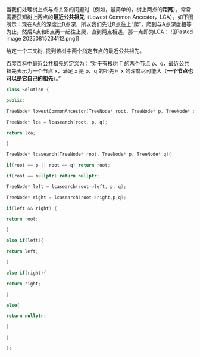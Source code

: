 当我们处理树上点与点关系的问题时（例如，最简单的，树上两点的**距离**），常常需要获知树上两点的**最近公共祖先**（Lowest Common Ancestor，LCA）。如下图所示：现在A点的深度比B点深，所以我们先让B点往上“爬”，爬到与A点深度相等为止。然后A点和B点再一起往上爬，直到两点相遇，那一点即为LCA：
![[Pasted image 20250815234112.png]]

给定一个二叉树, 找到该树中两个指定节点的最近公共祖先。

[百度百科](https://baike.baidu.com/item/%E6%9C%80%E8%BF%91%E5%85%AC%E5%85%B1%E7%A5%96%E5%85%88/8918834?fr=aladdin)中最近公共祖先的定义为：“对于有根树 T 的两个节点 p、q，最近公共祖先表示为一个节点 x，满足 x 是 p、q 的祖先且 x 的深度尽可能大（**一个节点也可以是它自己的祖先**）。”
```cpp
class Solution {

public:

TreeNode* lowestCommonAncestor(TreeNode* root, TreeNode* p, TreeNode* q) {

TreeNode* lca = lcasearch(root, p, q);

return lca;

}

TreeNode* lcasearch(TreeNode* root, TreeNode* p, TreeNode* q){

if(root == p || root == q) return root;

if(root == nullptr) return nullptr;

TreeNode* left = lcasearch(root->left, p, q);

TreeNode* right = lcasearch(root->right,p,q);

if(left && right) {

return root;

}

else if(left){

return left;

}

else if(right){

return right;

}

else{

return nullptr;

}

}

};
```